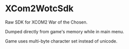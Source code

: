 # XCom2WotcSdk

Raw SDK for XCOM2 War of the Chosen.

Dumped directly from game's memory while in main menu.

Game uses multi-byte character set instead of unicode.
